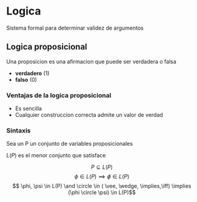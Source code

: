 # Logica

Sistema formal para determinar validez de argumentos

## Logica proposicional

Una proposicion es una afirmacion que puede ser verdadera o falsa

- **verdadero** (1)
- **falso** (0)

### Ventajas de la logica proposicional

- Es sencilla
- Cualquier construccion correcta admite un valor de verdad

### Sintaxis

Sea un P un conjunto de variables proposicionales

$L(P)$ es el menor conjunto que satisface

$$ P \subseteq L(P)$$
$$ \phi \in L(P) \implies \not \phi \in L(P)$$
$$ \phi, \psi \in L(P) \and \circle \in ( \vee, \wedge, \implies,\iff) \implies (\phi \circle \psi) \in L(P)$$
